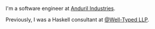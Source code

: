 I'm a software engineer at [Anduril Industries](anduril.com).

Previously, I was a Haskell consultant at [@Well-Typed LLP](https://github.com/well-typed).

<!--
**FinleyMcIlwaine/FinleyMcIlwaine** is a ✨ _special_ ✨ repository because its `README.md` (this file) appears on your GitHub profile.

Here are some ideas to get you started:

- 🔭 I’m currently working on ...
- 🌱 I’m currently learning ...
- 👯 I’m looking to collaborate on ...
- 🤔 I’m looking for help with ...
- 💬 Ask me about ...
- 📫 How to reach me: ...
- 😄 Pronouns: ...
- ⚡ Fun fact: ...
-->
